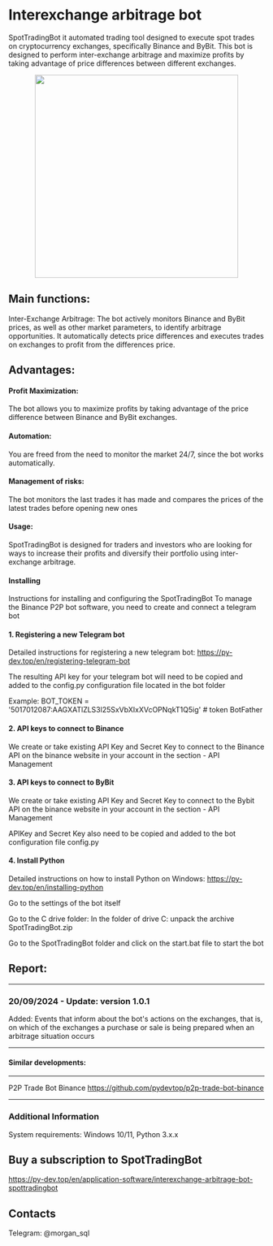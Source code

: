 # Interexchange arbitrage bot
SpotTradingBot it automated trading tool designed to execute spot trades on cryptocurrency exchanges, specifically Binance and ByBit. This bot is designed to perform inter-exchange arbitrage and maximize profits by taking advantage of price differences between different exchanges.

<p align="center"><img width="400" src="https://py-dev.top/components/com_jshopping/files/img_products/full_thumb_ex650_interexchange_arbitrage_bot.png"></p>

## Main functions:

Inter-Exchange Arbitrage: The bot actively monitors Binance and ByBit prices, as well as other market parameters, to identify arbitrage opportunities. It automatically detects price differences and executes trades on exchanges to profit from the differences price.


## Advantages:

#### Profit Maximization: 

The bot allows you to maximize profits by taking advantage of the price difference between Binance and ByBit exchanges.

#### Automation:  

You are freed from the need to monitor the market 24/7, since the bot works automatically.

#### Management of risks:  

The bot monitors the last trades it has made and compares the prices of the latest trades before opening new ones

#### Usage:  

SpotTradingBot is designed for traders and investors who are looking for ways to increase their profits and diversify their portfolio using inter-exchange arbitrage.

#### Installing
Instructions for installing and configuring the SpotTradingBot
To manage the Binance P2P bot software, you need to create and connect a telegram bot
#### 1. Registering a new Telegram bot
Detailed instructions for registering a new telegram bot: https://py-dev.top/en/registering-telegram-bot

The resulting API key for your telegram bot will need to be copied and added to the config.py configuration file located in the bot folder

Example: BOT_TOKEN = '5017012087:AAGXATlZLS3l25SxVbXIxXVcOPNqkT1Q5ig' # token BotFather

#### 2. API keys to connect to Binance
We create or take existing API Key and Secret Key to connect to the Binance API on the binance website in your account in the section - API Management

#### 3. API keys to connect to ByBit
We create or take existing API Key and Secret Key to connect to the Bybit API on the binance website in your account in the section - API Management

APIKey and Secret Key also need to be copied and added to the bot configuration file config.py
#### 4. Install Python
Detailed instructions on how to install Python on Windows: https://py-dev.top/en/installing-python

Go to the settings of the bot itself

Go to the C drive folder:
In the folder of drive C: unpack the archive SpotTradingBot.zip

Go to the SpotTradingBot folder and click on the start.bat file to start the bot

## Report:
********************************************************************************************************************************************************************************
### 20/09/2024 - Update: version 1.0.1

Added: Events that inform about the bot's actions on the exchanges, that is, on which of the exchanges a purchase or sale is being prepared when an arbitrage situation occurs
********************************************************************************************************************************************************************************

####  Similar developments:
******************************************************************************
P2P Trade Bot Binance https://github.com/pydevtop/p2p-trade-bot-binance
******************************************************************************

### Additional Information
System requirements: Windows 10/11, Python 3.x.x

## Buy a subscription to SpotTradingBot
https://py-dev.top/en/application-software/interexchange-arbitrage-bot-spottradingbot
## Contacts
Telegram:  @morgan_sql<br>

